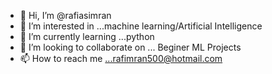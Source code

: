 - 👋 Hi, I’m @rafiasimran
- 👀 I’m interested in ...machine learning/Artificial Intelligence
- 🌱 I’m currently learning ...python
- 💞️ I’m looking to collaborate on ... Beginer ML Projects
- 📫 How to reach me ...rafimran500@hotmail.com

<!---
rafiasimran/rafiasimran is a ✨ special ✨ repository because its `README.md` (this file) appears on your GitHub profile.
You can click the Preview link to take a look at your changes.
--->
